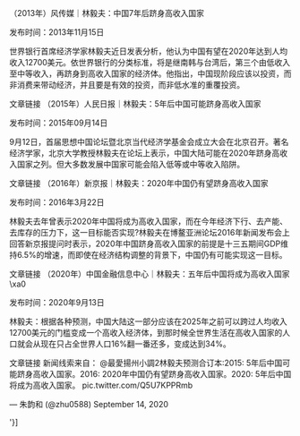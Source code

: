 （2013年）风传媒｜林毅夫：中国7年后跻身高收入国家

发布时间：2013年11月15日

世界银行首席经济学家林毅夫近日发表分析，他认为中国有望在2020年达到人均收入12700美元。依世界银行的分类标准，将是继南韩与台湾后，第三个由低收入至中等收入，再跻身到高收入国家的经济体。他指出，中国现阶段应该以投资，而非消费来带动经济，并且要是有效的投资，而非低水准的重覆投资。

文章链接 （2015年）人民日报｜林毅夫：5年后中国可能跻身高收入国家

发布时间：2015年09月14日

9月12日，首届思想中国论坛暨北京当代经济学基金会成立大会在北京召开。著名经济学家，北京大学教授林毅夫在论坛上表示，中国大陆可能在2020年跻身高收入国家之列。但大多数发展中国家可能会陷入低等或中等收入陷阱。

文章链接 （2016年）新京报｜林毅夫：2020年中国仍有望跻身高收入国家

发布时间：2016年3月22日

林毅夫去年曾表示2020年中国将成为高收入国家，而在今年经济下行、去产能、去库存的压力下，这一目标能否实现?林毅夫在博鳌亚洲论坛2016年新闻发布会上回答新京报提问时表示，2020年中国跻身高收入国家的前提是十三五期间GDP维持6.5%的增速，而即使在经济结构调整的背景下，中国仍有可能实现这一目标。

文章链接 （2020年）中国金融信息中心｜林毅夫：五年后中国将成为高收入国家\xa0

发布时间：2020年9月13日

林毅夫：根据各种预测，中国大陆这一部分应该在2025年之前可以跨过人均收入12700美元的门槛变成一个高收入经济体，到那时候全世界生活在高收入国家的人口就会从现在只占全世界人口16%翻一番还多，变成达到34%。

文章链接 新闻线索来自： @最愛揚州小調2林毅夫预测合订本:2015: 5年后中国可能跻身高收入国家。2016: 2020年中国仍有望跻身高收入国家。2020: 5年后中国将成为高收入国家。 pic.twitter.com/Q5U7KPPRmb

&mdash; 朱韵和 (@zhu0588) September 14, 2020

'}]